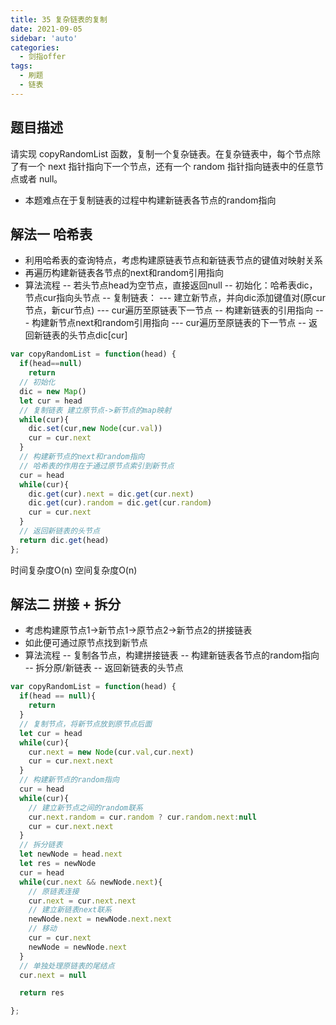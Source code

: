 ```yaml
---
title: 35 复杂链表的复制
date: 2021-09-05
sidebar: 'auto'
categories:
  - 剑指offer
tags: 
  - 刷题
  - 链表
---
```


## 题目描述
请实现 copyRandomList 函数，复制一个复杂链表。在复杂链表中，每个节点除了有一个 next 指针指向下一个节点，还有一个 random 指针指向链表中的任意节点或者 null。

- 本题难点在于复制链表的过程中构建新链表各节点的random指向

## 解法一 哈希表
- 利用哈希表的查询特点，考虑构建原链表节点和新链表节点的键值对映射关系
- 再遍历构建新链表各节点的next和random引用指向
- 算法流程
-- 若头节点head为空节点，直接返回null
-- 初始化：哈希表dic，节点cur指向头节点
-- 复制链表：
--- 建立新节点，并向dic添加键值对(原cur节点，新cur节点)
--- cur遍历至原链表下一节点
-- 构建新链表的引用指向
--- 构建新节点next和random引用指向
--- cur遍历至原链表的下一节点
-- 返回新链表的头节点dic[cur]

```javascript
var copyRandomList = function(head) {
  if(head==null)
    return
  // 初始化
  dic = new Map()
  let cur = head
  // 复制链表 建立原节点->新节点的map映射
  while(cur){
    dic.set(cur,new Node(cur.val))
    cur = cur.next
  }
  // 构建新节点的next和random指向
  // 哈希表的作用在于通过原节点索引到新节点
  cur = head
  while(cur){
    dic.get(cur).next = dic.get(cur.next)
    dic.get(cur).random = dic.get(cur.random)
    cur = cur.next
  }
  // 返回新链表的头节点
  return dic.get(head)
};
```
时间复杂度O(n)
空间复杂度O(n)

## 解法二 拼接 + 拆分
- 考虑构建原节点1->新节点1->原节点2->新节点2的拼接链表
- 如此便可通过原节点找到新节点
- 算法流程
-- 复制各节点，构建拼接链表
-- 构建新链表各节点的random指向
-- 拆分原/新链表
-- 返回新链表的头节点
```javascript
var copyRandomList = function(head) {
  if(head == null){
    return
  }
  // 复制节点，将新节点放到原节点后面
  let cur = head
  while(cur){
    cur.next = new Node(cur.val,cur.next)
    cur = cur.next.next
  }
  // 构建新节点的random指向
  cur = head
  while(cur){
    // 建立新节点之间的random联系
    cur.next.random = cur.random ? cur.random.next:null 
    cur = cur.next.next
  }
  // 拆分链表
  let newNode = head.next
  let res = newNode
  cur = head
  while(cur.next && newNode.next){
    // 原链表连接
    cur.next = cur.next.next
    // 建立新链表next联系
    newNode.next = newNode.next.next 
    // 移动
    cur = cur.next
    newNode = newNode.next
  }
  // 单独处理原链表的尾结点
  cur.next = null

  return res

};
```